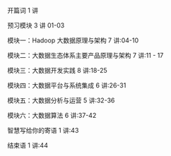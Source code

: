 开篇词  1 讲

预习模块  3 讲  01-03

模块一：Hadoop 大数据原理与架构 7 讲:04-10

模块二：大数据生态体系主要产品原理与架构 7 讲:11 - 17

模块三：大数据开发实践 8 讲:18-25

模块四：大数据平台与系统集成 6 讲:26-31

模块五：大数据分析与运营 5 讲:32-36

模块六：大数据算法 6 讲:37-42

智慧写给你的寄语 1 讲:43

结束语 1 讲:44